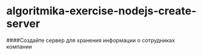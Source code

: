 # algoritmika-exercise-nodejs-create-server
####Создайте сервер для хранения информации о сотрудниках компании
